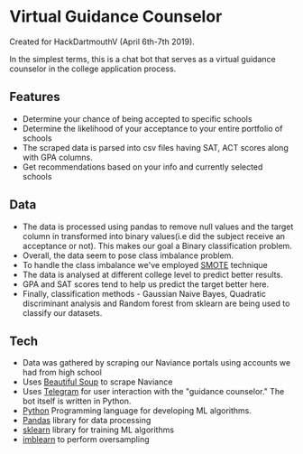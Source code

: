 # Virtual Guidance Counselor
Created for HackDartmouthV (April 6th-7th 2019).

In the simplest terms, this is a chat bot that serves as a virtual guidance counselor in the college application process.

## Features
* Determine your chance of being accepted to specific schools
* Determine the likelihood of your acceptance to your entire portfolio of schools
* The scraped data is parsed into csv files having SAT, ACT scores along with GPA columns.
* Get recommendations based on your info and currently selected schools

## Data
* The data is processed using pandas to remove null values and the target column in transformed into binary values(i.e did the subject receive an acceptance or not). This makes our goal a Binary classification problem.
* Overall, the data seem to pose class imbalance problem.
* To handle the class imbalance we've employed [SMOTE](https://jair.org/index.php/jair/article/view/10302) technique 
* The data is analysed at different college level to predict better results.
* GPA and SAT scores tend to help us predict the target better here.
* Finally, classification methods - Gaussian Naive Bayes, Quadratic discriminant analysis and Random forest from sklearn are being used to classify our datasets.

## Tech
* Data was gathered by scraping our Naviance portals using accounts we had from high school
* Uses [Beautiful Soup](https://www.crummy.com/software/BeautifulSoup/) to scrape Naviance
* Uses [Telegram](https://telegram.org/) for user interaction with the "guidance counselor." The bot itself is written in Python.
* [Python](https://www.python.org/) Programming language for developing ML algorithms.
* [Pandas](https://pandas.pydata.org/) library for data processing
* [sklearn](https://scikit-learn.org/stable/) library for training ML algorithms
* [imblearn](https://github.com/scikit-learn-contrib/imbalanced-learn) to perform oversampling
